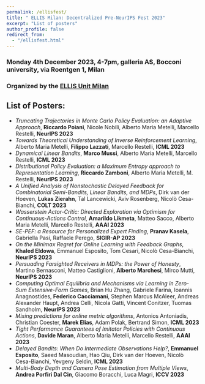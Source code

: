 ```yaml
---
permalink: /ellisfest/
title: " ELLIS Milan: Decentralized Pre-NeurIPS Fest 2023"
excerpt: "List of posters"
author_profile: false
redirect_from: 
  - "/ellisfest.html"
---
```


### Monday 4th December 2023, 4-7pm, galleria AS, Bocconi university, via Roentgen 1, Milan

### Organized by the [ELLIS Unit Milan](https://www.ellismilan.eu/)

## List of Posters:

* *Truncating Trajectories in Monte Carlo Policy Evaluation: an Adaptive Approach*, **Riccardo Poiani**, Nicole Nobili, Alberto Maria Metelli, Marcello Restelli, **NeurIPS 2023**
* *Towards Theoretical Understanding of Inverse Reinforcement Learning*, Alberto Maria Metelli, **Filippo Lazzati**, Marcello Restelli, **ICML 2023**
* *Dynamical Linear Bandits*, **Marco Mussi**, Alberto Maria Metelli, Marcello Restelli, **ICML 2023**
* *Distributional Policy Evaluation: a Maximum Entropy approach to Representation Learning*, **Riccardo Zamboni**, Alberto Maria Metelli, M. Restelli, **NeurIPS 2023**
* *A Unified Analysis of Nonstochastic Delayed Feedback for Combinatorial Semi-Bandits, Linear Bandits, and MDPs*, Dirk van der Hoeven, **Lukas Zierahn**, Tal Lancewicki, Aviv Rosenberg, Nicolò Cesa-Bianchi, **COLT 2023**
* *Wasserstein Actor-Critic: Directed Exploration via Optimism for Continuous-Actions Control*, **Amarildo Likmeta**, Matteo Sacco, Alberto Maria Metelli, Marcello Restelli, **AAAI 2023**
* *SE-PEF: a Resource for Personalized Expert Finding*, **Pranav Kasela**, Gabriella Pasi, Raffaele Perego, **SIGIR-AP 2023**
* *On the Minimax Regret for Online Learning with Feedback Graphs*, **Khaled Eldowa**, Emmanuel Esposito, Tom Cesari, Nicolò Cesa-Bianchi, **NeurIPS 2023**
* *Persuading Farsighted Receivers in MDPs: the Power of Honesty*, Martino Bernasconi, Matteo Castiglioni, **Alberto Marchesi**, Mirco Mutti, **NeurIPS 2023**
* *Computing Optimal Equilibria and Mechanisms via Learning in Zero-Sum Extensive-Form Games*, Brian Hu Zhang, Gabriele Farina, Ioannis Anagnostides, **Federico Cacciamani**, Stephen Marcus McAleer, Andreas Alexander Haupt, Andrea Celli, Nicola Gatti, Vincent Conitzer, Tuomas Sandholm, **NeurIPS 2023**
* *Mixing predictions for online metric algorithms*, Antonios Antoniadis, Christian Coester, **Marek Elias**, Adam Polak, Bertrand Simon, **ICML 2023**
* *Tight Performance Guarantees of Imitator Policies with Continuous Actions*, **Davide Maran**, Alberto Maria Metelli, Marcello Restelli, **AAAI 2023**
* *Delayed Bandits: When Do Intermediate Observations Help?*, **Emmanuel Esposito**, Saeed Masoudian, Hao Qiu, Dirk van der Hoeven, Nicolò Cesa-Bianchi, Yevgeny Seldin, **ICML 2023**
* *Multi-Body Depth and Camera Pose Estimation from Multiple Views*, **Andrea Porfiri Dal Cin**, Giacomo Boracchi, Luca Magri, **ICCV 2023**
